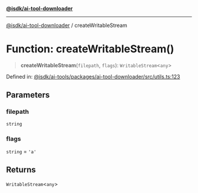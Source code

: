 [**@isdk/ai-tool-downloader**](../README.md)

***

[@isdk/ai-tool-downloader](../globals.md) / createWritableStream

# Function: createWritableStream()

> **createWritableStream**(`filepath`, `flags`): `WritableStream`\<`any`\>

Defined in: [@isdk/ai-tools/packages/ai-tool-downloader/src/utils.ts:123](https://github.com/isdk/ai-tool-download.js/blob/bb7b97dd280c83d13cc627a69cac9a861e3cf016/src/utils.ts#L123)

## Parameters

### filepath

`string`

### flags

`string` = `'a'`

## Returns

`WritableStream`\<`any`\>
